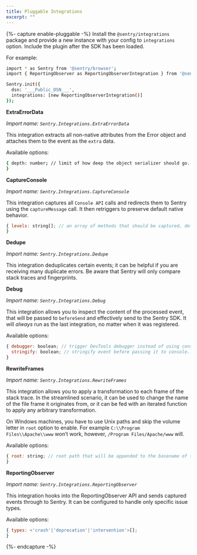 ```yaml
---
title: Pluggable Integrations
excerpt: ""
---
```


{%- capture enable-pluggable -%}
Install the `@sentry/integrations` package and provide a new instance with your config to `integrations` option. Include the plugin after the SDK has been loaded.

For example:

```bash
import * as Sentry from '@sentry/browser';
import { ReportingObserver as ReportingObserverIntegration } from '@sentry/integrations';

Sentry.init({
  dsn: '___Public_DSN___',
  integrations: [new ReportingObserverIntegration()]
});
```

**ExtraErrorData**

*Import name: `Sentry.Integrations.ExtraErrorData`*

This integration extracts all non-native attributes from the Error object and attaches them to the event as the `extra` data.

Available options:

```bash
{ depth: number; // limit of how deep the object serializer should go. Anything deeper than limit will be replaced with standard Node.js REPL notation of [Object], [Array], [Function] or primitive value. Defaults to 3.
}
```

**CaptureConsole**

*Import name: `Sentry.Integrations.CaptureConsole`*

This integration captures all `Console API` calls and redirects them to Sentry using the `captureMessage` call. It then retriggers to preserve default native behavior.

```js
{ levels: string[]; // an array of methods that should be captured, defaults to ['log', 'info', 'warn', 'error', 'debug', 'assert']
}
```

**Dedupe**

*Import name: `Sentry.Integrations.Dedupe`*

This integration deduplicates certain events; it can be helpful if you are receiving many duplicate errors. Be aware that Sentry will only compare stack traces and fingerprints.

**Debug**

*Import name: `Sentry.Integrations.Debug`*

This integration allows you to inspect the content of the processed event, that will be passed to `beforeSend` and effectively send to the Sentry SDK. It will *always* run as the last integration, no matter when it was registered.

Available options:

```js
{ debugger: boolean; // trigger DevTools debugger instead of using console.log 
  stringify: boolean; // stringify event before passing it to console.log
}
```

**RewriteFrames**

*Import name: `Sentry.Integrations.RewriteFrames`*

This integration allows you to apply a transformation to each frame of the stack trace. In the streamlined scenario, it can be used to change the name of the file frame it originates from, or it can be fed with an iterated function to apply any arbitrary transformation.

On Windows machines, you have to use Unix paths and skip the volume letter in `root` option to enable. For example `C:\\Program Files\\Apache\\www` won’t work, however, `/Program Files/Apache/www` will.

Available options:

```js
{ root: string; // root path that will be appended to the basename of the current frame's url iteratee: (frame) => frame); // function that takes the frame, applies any transformation on it and returns it back
}
```

**ReportingObserver**

*Import name: `Sentry.Integrations.ReportingObserver`*

This integration hooks into the ReportingObserver API and sends captured events through to Sentry. It can be configured to handle only specific issue types.

Available options:

```js
{ types: <'crash'|'deprecation'|'intervention'>[];
}
```

{%- endcapture -%}